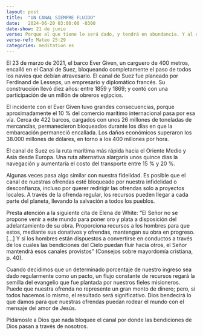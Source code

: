 ```yaml
---
layout: post
title:  "UN CANAL SIEMPRE FLUIDO"
date:   2024-06-20 03:00:00 -0300
date-show: 21 de junio
verse: Porque al que tiene le será dado, y tendrá en abundancia. Y al que no tiene, aun lo que tiene le será quitado.
verse-ref: Mateo 25:29
categories: meditation es
---
```


El 23 de marzo de 2021, el barco Ever Given, un carguero de 400 metros, encalló en el Canal de Suez, bloqueando completamente el paso de todos los navíos que debían atravesarlo. El canal de Suez fue planeado por Ferdinand de Lesseps, un empresario y diplomático francés. Su construcción llevó diez años: entre 1859 y 1869; y contó con una participación de un millón de obreros egipcios.

El incidente con el Ever Given tuvo grandes consecuencias, porque aproximadamente el 10 % del comercio marítimo internacional pasa por esa vía. Cerca de 422 barcos, cargados con unos 26 millones de toneladas de mercancías, permanecieron bloqueados durante los días en que la embarcación permaneció encallada. Los daños económicos superaron los 38.000 millones de dólares, en torno a los 400 millones por hora.

El canal de Suez es la ruta marítima más rápida hacia el Oriente Medio y Asia desde Europa. Una ruta alternativa alargaría unos quince días la navegación y aumentaría el costo del transporte entre 15 % y 20 %.

Algunas veces pasa algo similar con nuestra fidelidad. Es posible que el canal de nuestras ofrendas esté bloqueado por nuestra infidelidad o desconfianza, incluso por querer redirigir las ofrendas solo a proyectos locales. A través de la ofrenda regular, los recursos pueden llegar a cada parte del planeta, llevando la salvación a todos los pueblos.

Presta atención a la siguiente cita de Elena de White: “El Señor no se propone venir a este mundo para poner oro y plata a disposición del adelantamiento de su obra. Proporciona recursos a los hombres para que estos, mediante sus donativos y ofrendas, mantengan su obra en progreso. [...] Y si los hombres están dispuestos a convertirse en conductos a través de los cuales las bendiciones del Cielo puedan fluir hacia otros, el Señor mantendrá esos canales provistos” (Consejos sobre mayordomía cristiana, p. 40).

Cuando decidimos que un determinado porcentaje de nuestro ingreso sea dado regularmente como un pacto, un flujo constante de recursos regará la semilla del evangelio que fue plantada por nuestros fieles misioneros. Puede que nuestra ofrenda no represente un gran monto de dinero; pero, si todos hacemos lo mismo, el resultado será significativo. Dios bendecirá lo que damos para que nuestras ofrendas puedan rodear el mundo con el mensaje del amor de Jesús.

Pidámosle a Dios que nada bloquee el canal por donde las bendiciones de Dios pasan a través de nosotros.
